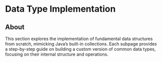 # Data Type Implementation

## About

This section explores the implementation of fundamental data structures from scratch, mimicking Java’s built-in collections. Each subpage provides a step-by-step guide on building a custom version of common data types, focusing on their internal structure and operations.
